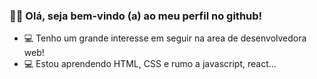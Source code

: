    ### 👩‍💻  Olá, seja bem-vindo (a) ao meu perfil no github!
   
   
- 💻 Tenho um grande interesse em seguir na area de desenvolvedora web! 
- 💻 Estou aprendendo HTML, CSS e rumo a javascript, react...



<!---
bian-nca/bian-nca is a ✨ special ✨ repository because its `README.md` (this file) appears on your GitHub profile.
You can click the Preview link to take a look at your changes.
--->

